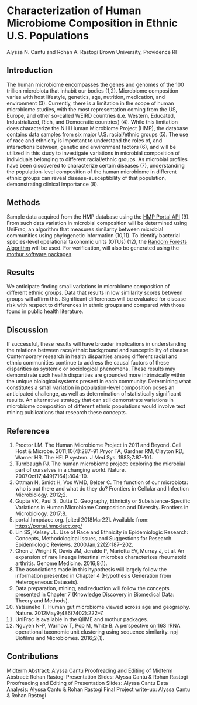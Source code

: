 # Characterization of Human Microbiome Composition in Ethnic U.S. Populations
Alyssa N. Cantu and Rohan A. Rastogi
Brown University, Providence RI

## Introduction
The human microbiome encompasses the genes and genomes of the 100 trillion microbiota that inhabit our bodies (1,2). Microbiome composition varies with host lifestyle, genetics, age, nutrition, medication, and environment (3). Currently, there is a limitation in the scope of human microbiome studies, with the most representation coming from the US, Europe, and other so-called WEIRD countries (i.e. Western, Educated, Industrialized, Rich, and Democratic countries) (4). While this limitation does characterize the NIH Human Microbiome Project (HMP), the database contains data samples from six major U.S. racial/ethnic groups (5). The use of race and ethnicity is important to understand the roles of, and interactions between, genetic and environment factors (6), and will be utilized in this study to investigate variations in microbial composition of individuals belonging to different racial/ethnic groups. As microbial profiles have been discovered to characterize certain diseases (7), understanding the population-level composition of the human microbiome in different ethnic groups can reveal disease-susceptibility of that population, demonstrating clinical importance (8).

## Methods
Sample data acquired from the HMP database using the [HMP Portal API](https://github.com/jmatsumura/ihmp_portal_api) (9). From such data variation in microbial composition will be determined using UniFrac, an algorithm that measures similarity between microbial communities using phylogenetic information (10,11). To identify bacterial species-level operational taxonomic units (OTUs) (12), the [Random Forests Algorithm](https://github.com/bicycle1885/RandomForests.jl) will be used. For verification, will also be generated using the [mothur software packages](https://mothur.org/wiki/Main_Page).

## Results
We anticipate finding small variations in microbiome composition of different ethnic groups. Data that results in low similarity scores between groups will affirm this. Significant differences will be evaluated for disease risk with respect to differences in ethnic groups and compared with those found in public health literature.

## Discussion
If successful, these results will have broader implications in understanding the relations between race/ethnic background and susceptibility of disease. Contemporary research in health disparities among different racial and ethnic communities continue to address the causal factors of these disparities as systemic or sociological phenomena. These results may demonstrate such health disparities are grounded more intrinsically within the unique biological systems present in each community. Determining what constitutes a small variation in population-level composition poses an anticipated challenge, as well as determination of statistically significant results. An alternative strategy that can still demonstrate variations in microbiome composition of different ethnic populations would involve text mining publications that research these concepts.

## References
1. Proctor LM. The Human Microbiome Project in 2011 and Beyond. Cell Host & Microbe. 2011;10(4):287–91.Pryor TA, Gardner RM, Clayton RD, Warner HR. The HELP system. J Med Sys. 1983;7:87-101.
2. Turnbaugh PJ. The human microbiome project: exploring the microbial part of ourselves in a changing world. Nature. 2007Oct17;449(7164):804–10.
3. Ottman N, Smidt H, Vos WMD, Belzer C. The function of our microbiota: who is out there and what do they do? Frontiers in Cellular and Infection Microbiology. 2012;2.
4. Gupta VK, Paul S, Dutta C. Geography, Ethnicity or Subsistence-Specific Variations in Human Microbiome Composition and Diversity. Frontiers in Microbiology. 2017;8.
5. portal.hmpdacc.org. [cited 2018Mar22]. Available from: https://portal.hmpdacc.org/
6. Lin SS, Kelsey JL. Use of Race and Ethnicity in Epidemiologic Research: Concepts, Methodological Issues, and Suggestions for Research. Epidemiologic Reviews. 2000Jan;22(2):187–202.
7. Chen J, Wright K, Davis JM, Jeraldo P, Marietta EV, Murray J, et al. An expansion of rare lineage intestinal microbes characterizes rheumatoid arthritis. Genome Medicine. 2016;8(1).
8. The associations made in this hypothesis will largely follow the information presented in Chapter 4 (Hypothesis Generation from Heterogeneous Datasets). 
9. Data preparation, mining, and reduction will follow the concepts presented in Chapter 7 (Knowledge Discovery in Biomedical Data: Theory and Methods).
10. Yatsuneko T. Human gut microbiome viewed across age and geography. Nature. 2012May9;486(7402):222–7.
11. UniFrac is available in the QIIME and mothur packages.
12. Nguyen N-P, Warnow T, Pop M, White B. A perspective on 16S rRNA operational taxonomic unit clustering using sequence similarity. npj Biofilms and Microbiomes. 2016;2(1).

## Contributions
Midterm Abstract: Alyssa Cantu
Proofreading and Editing of Midterm Abstract: Rohan Rastogi
Presentation Slides: Alyssa Cantu & Rohan Rastogi
Proofreading and Editing of Presentation Slides: Alyssa Cantu
Data Analysis: Alyssa Cantu & Rohan Rastogi
Final Project write-up: Alyssa Cantu & Rohan Rastogi
